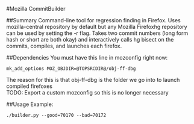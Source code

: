 #Mozilla CommitBuilder

##Summary
Command-line tool for regression finding in Firefox. Uses mozilla-central repository by default but any Mozilla Firefoxhg repository can be used by setting the -r flag. Takes two commit numbers (long form hash or short are both okay) and interactively calls hg bisect on the commits, compiles, and launches each firefox.

##Dependencies
You must have this line in mozconfig right now:  

  `mk_add_options MOZ_OBJDIR=@TOPSRCDIR@/obj-ff-dbg`

The reason for this is that obj-ff-dbg is the folder we go into to launch compiled firefoxes  
TODO: Export a custom mozconfig so this is no longer necessary

##Usage
Example:

  `./builder.py --good=70170 --bad=70172`
